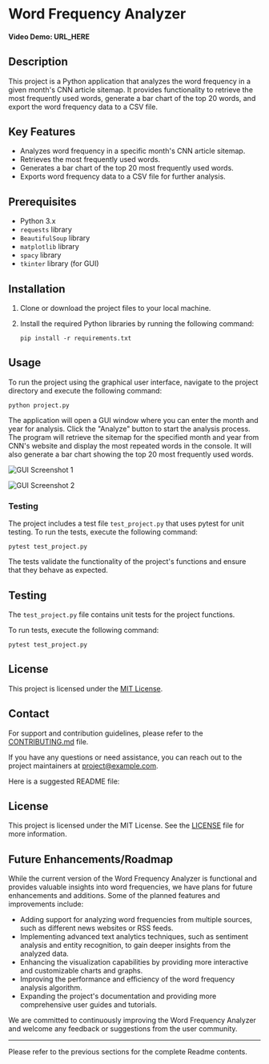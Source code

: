# Word Frequency Analyzer

#### Video Demo: URL_HERE

## Description

This project is a Python application that analyzes the word frequency in a given month's CNN article sitemap. It provides functionality to retrieve the most frequently used words, generate a bar chart of the top 20 words, and export the word frequency data to a CSV file.

## Key Features

- Analyzes word frequency in a specific month's CNN article sitemap.
- Retrieves the most frequently used words.
- Generates a bar chart of the top 20 most frequently used words.
- Exports word frequency data to a CSV file for further analysis.

## Prerequisites

- Python 3.x
- `requests` library
- `BeautifulSoup` library
- `matplotlib` library
- `spacy` library
- `tkinter` library (for GUI)

## Installation

1. Clone or download the project files to your local machine.

2. Install the required Python libraries by running the following command:

   ```
   pip install -r requirements.txt
   ```

## Usage

To run the project using the graphical user interface, navigate to the project directory and execute the following command:

```
python project.py
```

The application will open a GUI window where you can enter the month and year for analysis. Click the "Analyze" button to start the analysis process. The program will retrieve the sitemap for the specified month and year from CNN's website and display the most repeated words in the console. It will also generate a bar chart showing the top 20 most frequently used words.


![GUI Screenshot 1](https://github.com/mshojaei77/Word-Frequency-Analyzer/assets/76538971/c156714c-6ffd-4888-90bc-12d3cc5966ea)

![GUI Screenshot 2](https://github.com/mshojaei77/Word-Frequency-Analyzer/assets/76538971/96d56cfc-cc73-4cd3-8068-e8cb8faec29f)


### Testing

The project includes a test file `test_project.py` that uses pytest for unit testing. To run the tests, execute the following command:

```
pytest test_project.py
```

The tests validate the functionality of the project's functions and ensure that they behave as expected.

## Testing

The `test_project.py` file contains unit tests for the project functions.

To run tests, execute the following command:

```
pytest test_project.py
```

## License

This project is licensed under the [MIT License](LICENSE).

## Contact

For support and contribution guidelines, please refer to the [CONTRIBUTING.md](CONTRIBUTING.md) file.

If you have any questions or need assistance, you can reach out to the project maintainers at project@example.com.

 Here is a suggested README file:

## License

This project is licensed under the MIT License. See the [LICENSE](LICENSE) file for more information.

## Future Enhancements/Roadmap

While the current version of the Word Frequency Analyzer is functional and provides valuable insights into word frequencies, we have plans for future enhancements and additions. Some of the planned features and improvements include:

- Adding support for analyzing word frequencies from multiple sources, such as different news websites or RSS feeds.
- Implementing advanced text analytics techniques, such as sentiment analysis and entity recognition, to gain deeper insights from the analyzed data.
- Enhancing the visualization capabilities by providing more interactive and customizable charts and graphs.
- Improving the performance and efficiency of the word frequency analysis algorithm.
- Expanding the project's documentation and providing more comprehensive user guides and tutorials.

We are committed to continuously improving the Word Frequency Analyzer and welcome any feedback or suggestions from the user community.

---

Please refer to the previous sections for the complete Readme contents.
